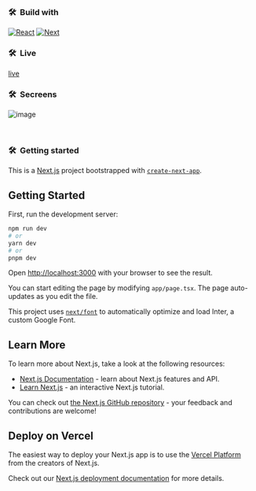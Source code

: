 <h3> 🛠 &nbsp;Build with</h3>

[![React][react]][react-url]
[![Next][next]][next-url]

<h3> 🛠 &nbsp;Live</h3>
<a href="https://react-rent-clone.vercel.app/"> live </a>

<h3> 🛠 &nbsp;Secreens</h3>

![image](https://github.com/KordLuka/react-messenger-clone/assets/142796059/56b1925f-059e-4e2c-bdf8-2287ef36e61f)


<br />

<h3> 🛠 &nbsp;Getting started</h3>

This is a [Next.js](https://nextjs.org/) project bootstrapped with [`create-next-app`](https://github.com/vercel/next.js/tree/canary/packages/create-next-app).

## Getting Started

First, run the development server:

```bash
npm run dev
# or
yarn dev
# or
pnpm dev
```

Open [http://localhost:3000](http://localhost:3000) with your browser to see the result.

You can start editing the page by modifying `app/page.tsx`. The page auto-updates as you edit the file.

This project uses [`next/font`](https://nextjs.org/docs/basic-features/font-optimization) to automatically optimize and load Inter, a custom Google Font.

## Learn More

To learn more about Next.js, take a look at the following resources:

- [Next.js Documentation](https://nextjs.org/docs) - learn about Next.js features and API.
- [Learn Next.js](https://nextjs.org/learn) - an interactive Next.js tutorial.

You can check out [the Next.js GitHub repository](https://github.com/vercel/next.js/) - your feedback and contributions are welcome!

## Deploy on Vercel

The easiest way to deploy your Next.js app is to use the [Vercel Platform](https://vercel.com/new?utm_medium=default-template&filter=next.js&utm_source=create-next-app&utm_campaign=create-next-app-readme) from the creators of Next.js.

Check out our [Next.js deployment documentation](https://nextjs.org/docs/deployment) for more details.

<br />

<!-- MARKDOWN LINKS & IMAGES -->

[react]: https://img.shields.io/badge/-ReactJs-61DAFB?logo=react&logoColor=white&style=for-the-badge
[react-url]: https://img.shields.io/badge/-ReactJs-61DAFB?logo=react&logoColor=white&style=for-the-badge
[next]: https://img.shields.io/badge/next.js-000000?style=for-the-badge&logo=nextdotjs&logoColor=white
[next-url]: https://img.shields.io/badge/next.js-000000?style=for-the-badge&logo=nextdotjs&logoColor=white
